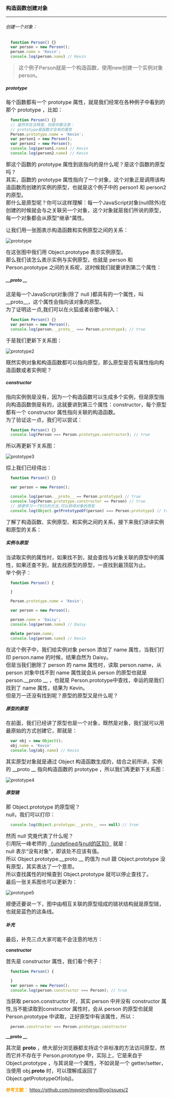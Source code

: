 ### 构造函数创建对象  
  <hr>
  <h6>创建一个对象：</h6>

  ```js
    function Person() {}
    var person = new Person();
    person.name = 'Kevin';
    console.log(person.name) // Kevin
  ```
  > <font size=3>这个例子Person就是一个构造函数，使用new创建一个实例对象person。</font>

  ##### prototype
  <font size=3>每个函数都有一个 prototype 属性，就是我们经常在各种例子中看到的那个 prototype ，比如：</font>

  ```js
    function Person() {}
    // 虽然写在注释里，但是你要注意：
    // prototype是函数才会有的属性
    Person.prototype.name = 'Kevin';
    var person1 = new Person();
    var person2 = new Person();
    console.log(person1.name) // Kevin
    console.log(person2.name) // Kevin
  ```
  <font size=3>那这个函数的 prototype 属性到底指向的是什么呢？是这个函数的原型吗？<br>
  其实，函数的 prototype 属性指向了一个对象，这个对象正是调用该构造函数而创建的实例的原型，也就是这个例子中的 person1 和 person2 的原型。<br>
  那什么是原型呢？你可以这样理解：每一个JavaScript对象(null除外)在创建的时候就会与之关联另一个对象，这个对象就是我们所说的原型，每一个对象都会从原型"继承"属性。</font>
  
  <font size=3>让我们用一张图表示构造函数和实例原型之间的关系：</font>

  ![prototype](../../images/prototype1.png)

  <font size=3>在这张图中我们用 Object.prototype 表示实例原型。<br>
  那么我们该怎么表示实例与实例原型，也就是 person 和 Person.prototype 之间的关系呢，这时候我们就要讲到第二个属性：</font>

  ##### __proto __

  <font size=3>这是每一个JavaScript对象(除了 null )都具有的一个属性，叫__proto__，这个属性会指向该对象的原型。<br>
  为了证明这一点,我们可以在火狐或者谷歌中输入：</font>

  ```js
    function Person() {}
    var person = new Person();
    console.log(person.__proto__ === Person.prototype); // true
  ```

  <font size=3>于是我们更新下关系图：</font>

  ![prototype2](../../images/prototype2.png)

  <font size=3>既然实例对象和构造函数都可以指向原型，那么原型是否有属性指向构造函数或者实例呢？</font>

  ##### constructor

  <font size=3>指向实例倒是没有，因为一个构造函数可以生成多个实例，但是原型指向构造函数倒是有的，这就要讲到第三个属性：constructor，每个原型都有一个 constructor 属性指向关联的构造函数。<br>
  为了验证这一点，我们可以尝试：</font>

  ```js
    function Person() {}
    console.log(Person === Person.prototype.constructor); // true
  ```

  <font size=3>所以再更新下关系图：</font>

  ![prototype3](../../images/prototype3.png)

  <font size=3>综上我们已经得出：</font>

  ```js
    function Person() {}

    var person = new Person();

    console.log(person.__proto__ == Person.prototype) // true
    console.log(Person.prototype.constructor == Person) // true
    // 顺便学习一个ES5的方法,可以获得对象的原型
    console.log(Object.getPrototypeOf(person) === Person.prototype) // true
  ```

  <font size=3>了解了构造函数、实例原型、和实例之间的关系，接下来我们讲讲实例和原型的关系：</font>

  ##### 实例与原型

  <font size=3>当读取实例的属性时，如果找不到，就会查找与对象关联的原型中的属性，如果还查不到，就去找原型的原型，一直找到最顶层为止。<br>
  举个例子：</font>

  ```js
    function Person() {

    }

    Person.prototype.name = 'Kevin';

    var person = new Person();

    person.name = 'Daisy';
    console.log(person.name) // Daisy

    delete person.name;
    console.log(person.name) // Kevin
  ```

  <font size=3>在这个例子中，我们给实例对象 person 添加了 name 属性，当我们打印 person.name 的时候，结果自然为 Daisy。<br>
  但是当我们删除了 person 的 name 属性时，读取 person.name，从 person 对象中找不到 name 属性就会从 person 的原型也就是 person.__proto __ ，也就是 Person.prototype中查找，幸运的是我们找到了 name 属性，结果为 Kevin。<br>
  但是万一还没有找到呢？原型的原型又是什么呢？</font>

  ##### 原型的原型

  <font size=3>在前面，我们已经讲了原型也是一个对象，既然是对象，我们就可以用最原始的方式创建它，那就是：</font>


  ```js
    var obj = new Object();
    obj.name = 'Kevin'
    console.log(obj.name) // Kevin
  ```

  <font size=3>其实原型对象就是通过 Object 构造函数生成的，结合之前所讲，实例的 __proto __ 指向构造函数的 prototype ，所以我们再更新下关系图：</font>

  ![prototype4](../../images/prototype4.png)

  ##### 原型链

  <font size=3>那 Object.prototype 的原型呢？<br>
  null，我们可以打印：</font>

  ```js
    console.log(Object.prototype.__proto__ === null) // true
  ```

  <font size=3>然而 null 究竟代表了什么呢？<br>
  引用阮一峰老师的 [《undefined与null的区别》](http://www.ruanyifeng.com/blog/2014/03/undefined-vs-null.html) 就是：<br>
  null 表示“没有对象”，即该处不应该有值。<br>
  所以 Object.prototype.__proto __ 的值为 null 跟 Object.prototype 没有原型，其实表达了一个意思。<br>
  所以查找属性的时候查到 Object.prototype 就可以停止查找了。<br>
  最后一张关系图也可以更新为：</font>


  ![prototype5](../../images/prototype5.png)

  <font size=3>顺便还要说一下，图中由相互关联的原型组成的链状结构就是原型链，也就是蓝色的这条线。</font>

  ##### 补充

  <font size=3>最后，补充三点大家可能不会注意的地方：</font>

  **constructor**

  <font size=3>首先是 constructor 属性，我们看个例子：</font>

  ```js
    function Person() {

    }
    var person = new Person();
    console.log(person.constructor === Person); // true
  ```

  <font size=3>当获取 person.constructor 时，其实 person 中并没有 constructor 属性,当不能读取到constructor 属性时，会从 person 的原型也就是 Person.prototype 中读取，正好原型中有该属性，所以：</font>

  ```js
    person.constructor === Person.prototype.constructor
  ```

  **__proto __**

  <font size=3>其次是 __proto__ ，绝大部分浏览器都支持这个非标准的方法访问原型，然而它并不存在于 Person.prototype 中，实际上，它是来自于 Object.prototype ，与其说是一个属性，不如说是一个 getter/setter，当使用 obj.__proto__ 时，可以理解成返回了 Object.getPrototypeOf(obj)。</font>

  <strong><font color='orange'>参考文献：</font></strong>
  https://github.com/mqyqingfeng/Blog/issues/2